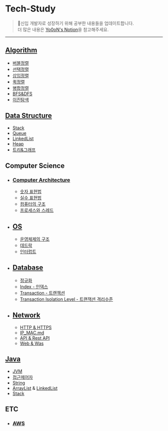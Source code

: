 # Tech-Study

> 🖖신입 개발자로 성장하기 위해 공부한 내용들을 업데이트합니다.<br>
> 더 많은 내용은 [Yo0oN's Notion](https://www.notion.so/yoonstechstudy/Yo0oN-e80d42987a484046b554045e3d65085d)을 참고해주세요.

------

## [Algorithm](https://github.com/Yo0oN/Tech-Study/tree/master/posts/Algorithm)

- [버블정렬](https://github.com/Yo0oN/Tech-Study/blob/master/posts/Algorithm/%EB%B2%84%EB%B8%94%EC%A0%95%EB%A0%AC.md)
- [선택정렬](https://github.com/Yo0oN/Tech-Study/blob/master/posts/Algorithm/%EC%84%A0%ED%83%9D%EC%A0%95%EB%A0%AC.md)
- [삽입정렬](https://github.com/Yo0oN/Tech-Study/blob/master/posts/Algorithm/%EC%82%BD%EC%9E%85%EC%A0%95%EB%A0%AC.md)
- [퀵정렬](https://github.com/Yo0oN/Tech-Study/blob/master/posts/Algorithm/%ED%80%B5%EC%A0%95%EB%A0%AC.md)
- [병합정렬](https://github.com/Yo0oN/Tech-Study/blob/master/posts/Algorithm/%EB%B3%91%ED%95%A9%EC%A0%95%EB%A0%AC.md)
- [BFS&DFS](https://github.com/Yo0oN/Tech-Study/blob/master/posts/Algorithm/BFS%26DFS.md)
- [이진탐색](https://github.com/Yo0oN/Tech-Study/blob/master/posts/Algorithm/%EC%9D%B4%EC%A7%84%ED%83%90%EC%83%89.md)


## [Data Structure](https://github.com/Yo0oN/Tech-Study/tree/master/posts/DataStructure)

- [Stack](https://github.com/Yo0oN/Tech-Study/blob/master/posts/DataStructure/Stack.md)
- [Queue](https://github.com/Yo0oN/Tech-Study/blob/master/posts/DataStructure/Queue.md)
- [LinkedList](https://github.com/Yo0oN/Tech-Study/blob/master/posts/DataStructure/LinkedList.md)
- [Heap](https://github.com/Yo0oN/Tech-Study/blob/master/posts/DataStructure/Heap.md)
- [트리&그래프](https://github.com/Yo0oN/Tech-Study/blob/master/posts/DataStructure/%ED%8A%B8%EB%A6%AC%EC%99%80%EA%B7%B8%EB%9E%98%ED%94%84.md)


## Computer Science

- ### [Computer Architecture](https://github.com/Yo0oN/Tech-Study/tree/master/posts/ComputerScience/ComputerArchitecture)
  - [숫자 표현법](https://github.com/Yo0oN/Tech-Study/blob/master/posts/ComputerScience/ComputerArchitecture/숫자표현법.md)
  - [실수 표현법](https://github.com/Yo0oN/Tech-Study/blob/master/posts/ComputerScience/ComputerArchitecture/실수표현법.md)
  - [컴퓨터의 구조](https://github.com/Yo0oN/Tech-Study/blob/master/posts/ComputerScience/ComputerArchitecture/하드웨어.md)
  - [프로세스와 스레드](https://github.com/Yo0oN/Tech-Study/blob/master/posts/ComputerScience/ComputerArchitecture/Thread&Process.md)

- ## [OS](https://github.com/Yo0oN/Tech-Study/tree/master/posts/ComputerScience/OperationSystem)
  - [운영체제의 구조](https://github.com/Yo0oN/Tech-Study/blob/master/posts/ComputerScience/OperationSystem/운영체제의구조.md)
  - [데드락](https://github.com/Yo0oN/Tech-Study/blob/master/posts/ComputerScience/OperationSystem/데드락.md)
  - [인터럽트](https://github.com/Yo0oN/Tech-Study/blob/master/posts/ComputerScience/OperationSystem/인터럽트.md)

- ## [Database](https://github.com/Yo0oN/Tech-Study-TIL/tree/master/posts/ComputerScience/Database)
  - [정규화](https://github.com/Yo0oN/Tech-Study-TIL/blob/master/posts/ComputerScience/Database/정규화.md)
  - [Index - 인덱스](https://github.com/Yo0oN/Tech-Study-TIL/blob/master/posts/ComputerScience/Database/인덱스Index.md)
  - [Transaction - 트랜잭션](https://github.com/Yo0oN/Tech-Study-TIL/blob/master/posts/ComputerScience/Database/Transaction.md)
  - [Transaction Isolation Level - 트랜잭션 격리수준](https://github.com/Yo0oN/Tech-Study-TIL/blob/master/posts/ComputerScience/Database/TransactionIsolationLevel.md)

- ## [Network](https://github.com/Yo0oN/Tech-Study-TIL/tree/master/posts/Network)
  - [HTTP & HTTPS](https://github.com/Yo0oN/Tech-Study-TIL/blob/master/posts/ComputerScience/Network/HTTP_HTTPS.md)
  - [IP_MAC.md](https://github.com/Yo0oN/Tech-Study-TIL/blob/master/posts/ComputerScience/Network/IP_MAC.md)
  - [API & Rest API](https://github.com/Yo0oN/Tech-Study-TIL/blob/master/posts/ComputerScience/Network/API_REST-API.md)
  - [Web & Was](https://github.com/Yo0oN/Tech-Study-TIL/blob/master/posts/ComputerScience/Network/Web과WAS.md)


## [Java](https://github.com/Yo0oN/Tech-Study/tree/master/posts/Java)

- [JVM](https://github.com/Yo0oN/Tech-Study/blob/master/posts/Java/001.JVM.md)
- [접근제어자](https://github.com/Yo0oN/Tech-Study/blob/master/posts/Java/접근제어자.md)
- [String](https://github.com/Yo0oN/Tech-Study/blob/master/posts/Java/java.lang.String.md)
- [ArrayList](https://github.com/Yo0oN/Tech-Study/blob/master/posts/Java/java.util.ArrayList.md) & [LinkedList](https://github.com/Yo0oN/Tech-Study/blob/master/posts/Java/java.util.LinkedList.md)
- [Stack](https://github.com/Yo0oN/Tech-Study/blob/master/posts/Java/java.util.Stack.md)


## ETC

- ### [AWS](https://github.com/Yo0oN/Tech-Study/tree/master/posts/%EA%B8%B0%ED%83%80/AWS)
